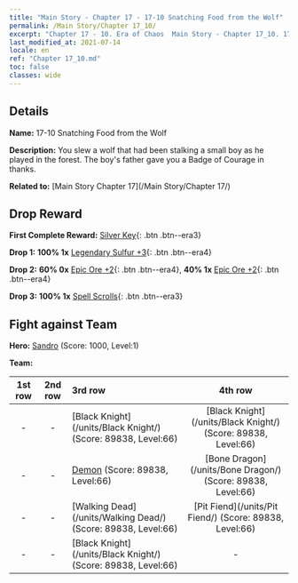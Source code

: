 ```yaml
---
title: "Main Story - Chapter 17 - 17-10 Snatching Food from the Wolf"
permalink: /Main Story/Chapter 17_10/
excerpt: "Chapter 17 - 10. Era of Chaos  Main Story - Chapter 17_10. 17-10 Snatching Food from the Wolf"
last_modified_at: 2021-07-14
locale: en
ref: "Chapter 17_10.md"
toc: false
classes: wide
---
```


## Details

 **Name:** 17-10 Snatching Food from the Wolf

 **Description:** You slew a wolf that had been stalking a small boy as he played in the forest. The boy's father gave you a Badge of Courage in thanks.

 **Related to:** [Main Story Chapter 17](/Main Story/Chapter 17/)

## Drop Reward

 **First Complete Reward:** [Silver Key](/Items/con_693/){: .btn .btn--era3}

 **Drop 1:** **100% 1x** [Legendary Sulfur +3](/Items/mat_57/){: .btn .btn--era4}

 **Drop 2:** **60% 0x** [Epic Ore +2](/Items/mat_47/){: .btn .btn--era4}, **40% 1x** [Epic Ore +2](/Items/mat_47/){: .btn .btn--era4}

 **Drop 3:** **100% 1x** [Spell Scrolls](/Items/con_694/){: .btn .btn--era3}


## Fight against Team
 **Hero:** [Sandro](/heroes/Sandro/) (Score: 1000, Level:1)

 **Team:**


  | 1st row | 2nd row | 3rd row | 4th row |
  |:----:|:----:|:----|:----:|
  | - | - | [Black Knight](/units/Black Knight/) (Score: 89838, Level:66)  | [Black Knight](/units/Black Knight/) (Score: 89838, Level:66)  |
  | - | - | [Demon](/units/Demon/) (Score: 89838, Level:66)  | [Bone Dragon](/units/Bone Dragon/) (Score: 89838, Level:66)  |
  | - | - | [Walking Dead](/units/Walking Dead/) (Score: 89838, Level:66)  | [Pit Fiend](/units/Pit Fiend/) (Score: 89838, Level:66)  |
  | - | - | [Black Knight](/units/Black Knight/) (Score: 89838, Level:66)  | - |


